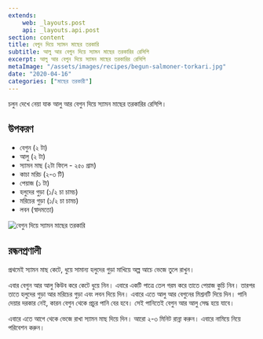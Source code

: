 ```yaml
---
extends:
    web: _layouts.post
    api: _layouts.api.post
section: content
title: বেগুন দিয়ে স্যামন মাছের তরকারি
subtitle: আলু আর বেগুন দিয়ে স্যামন মাছের তরকারির রেসিপি
excerpt: আলু আর বেগুন দিয়ে স্যামন মাছের তরকারির রেসিপি
metaImage: "/assets/images/recipes/begun-salmoner-torkari.jpg"
date: "2020-04-16"
categories: ["মাছের তরকারী"]
---
```


চলুন দেখে নেয়া যাক আলু আর বেগুন দিয়ে স্যামন মাছের তরকারির রেসিপি।

## উপকরণ

- বেগুন (২ টা)
- আলু (২ টা)
- স্যামন মাছ (২টা ফিলে - ২৫০ গ্রাম)
- কাচা মরিচ (২-৩ টি)
- পেয়াজ (১ টা)
- হলুদের গুড়া (১/২ চা চামচ)
- মরিচের গুড়া (১/২ চা চামচ)
- লবন (স্বাদমতো)

![বেগুন দিয়ে স্যামন মাছের তরকারি](/assets/images/recipes/begun-salmoner-torkari.jpg)

## রন্ধনপ্রণালী

প্রথমেই স্যামন মাছ কেটে, ধুয়ে সামান্য হলুদের গুড়া মাখিয়ে অল্প আচে ভেজে তুলে রাখুন।

এবার বেগুন আর আলু কিউব করে কেটে ধুয়ে নিন। এবারে একটি পাত্রে তেল গরম করে তাতে পেয়াজ কুচি নিন।
তারপর তাতে হলুদের গুড়া আর মরিচের গুড়া এবং লবন দিয়ে দিন। এবারে এতে আলু আর বেগুনের মিশ্রনটি দিয়ে দিন।
পানি দেয়ার দরকার নেই, কারন বেগুন থেকে প্রচুর পানি বের হবে। সেই পানিতেই বেগুন আর আলু সেদ্ধ হয়ে যাবে।

এবারে এতে আগে থেকে ভেজে রাখা স্যামন মাছ দিয়ে দিন। আরো ২-৩ মিনিট রান্না করুন। এবারে নামিয়ে নিয়ে
পরিবেশন করুন।
